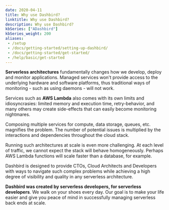 ```yaml
---
date: 2020-04-11
title: Why use Dashbird?
linktitle: Why use Dashbird?
description: Why use Dashbird?
kbSeries: ["ADashbird"]
kbSeries_weight: 200
aliases:
 - /setup
 - /docs/getting-started/setting-up-dashbird/
 - /docs/getting-started/get-started/
 - /help/basic/get-started
---
```



**Serverless architectures** fundamentally changes how we develop, deploy and monitor applications. Managed services won't provide access to the underlying hardware and software platforms, thus traditional ways of monitoring - such as using daemons - will not work.

Services such as **AWS Lambda** also comes with its own limits and idiosyncrasies: limited memory and execution time, retry-behavior, and many others may create side-effects that can easily become monitoring nightmares.

Composing multiple services for compute, data storage, queues, etc. magnifies the problem. The number of potential issues is multiplied by the interactions and dependencies throughout the cloud stack.

Running such architectures at scale is even more challenging. At each level of traffic, we cannot expect the stack will behave homogeneously. Perhaps AWS Lambda functions will scale faster than a database, for example.

Dashbird is designed to provide CTOs, Cloud Architects and Developers with ways to navigate such complex problems while achieving a high degree of visibility and quality in any serverless architecture.

**Dashbird was created by serverless developers, for serverless developers**. We walk on your shoes every day. Our goal is to make your life easier and give you peace of mind in successfully managing serverless back ends at scale.
